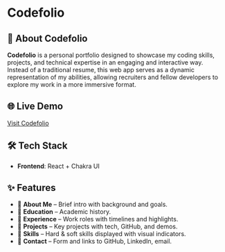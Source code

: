 # Codefolio

## 🚀 About Codefolio

**Codefolio** is a personal portfolio designed to showcase my coding skills, projects, and technical expertise in an engaging and interactive way. Instead of a traditional resume, this web app serves as a dynamic representation of my abilities, allowing recruiters and fellow developers to explore my work in a more immersive format.

## 🌐 Live Demo

[Visit Codefolio]()

## 🛠 Tech Stack

- **Frontend**: React + Chakra UI

## ✨ Features

- 🔹 **About Me** – Brief intro with background and goals.
- 🔹 **Education** – Academic history.
- 🔹 **Experience** – Work roles with timelines and highlights.
- 🔹 **Projects** – Key projects with tech, GitHub, and demos.
- 🔹 **Skills** – Hard & soft skills displayed with visual indicators.
- 🔹 **Contact** – Form and links to GitHub, LinkedIn, email.



